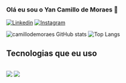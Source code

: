 
### Olá eu sou o Yan Camillo de Moraes 🚀

[![Linkedin](https://img.shields.io/badge/LinkedIn-0077B5?style=for-the-badge&logo=linkedin&logoColor=white)](https://www.linkedin.com/in/yancamillo-demoraes/)
[![Instagram](https://img.shields.io/badge/Instagram-E4405F?style=for-the-badge&logo=instagram&logoColor=white)](https://www.instagram.com/camillomoraes/)


![camillodemoraes GitHub stats](https://github-readme-stats.vercel.app/api?username=camillodemoraes&show_icons=true&theme=tokyonight)
![Top Langs](https://github-readme-stats.vercel.app/api/top-langs/?username=camillodemoraes&layout=compact)


## Tecnologias que eu uso 

<div style="display: inline_block"><br/>
 <img align="center alt="html5" src="https://img.shields.io/badge/Python-3776AB?style=for-the-badge&logo=python&logoColor=white"/">
  <img align="center alt="html5" src="https://img.shields.io/badge/Java-ED8B00?style=for-the-badge&logo=openjdk&logoColor=white"/">
</div>

